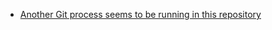 * [Another Git process seems to be running in this repository](https://stackoverflow.com/questions/38004148/another-git-process-seems-to-be-running-in-this-repository)